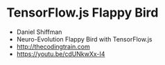 # TensorFlow.js Flappy Bird

- Daniel Shiffman
- Neuro-Evolution Flappy Bird with TensorFlow.js
- http://thecodingtrain.com
- https://youtu.be/cdUNkwXx-I4